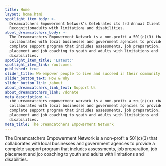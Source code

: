 ```yaml
---
title: Home
layout: home.html
spotlight_item_body: >-
  Dreamcatchers Empowerment Network’s Celebrates its 3rd Annual Client Success
  Recognitionadults with limitations and disabilities.
about_dreamcatchers_body: >-
  The Dreamcatchers Empowerment Network is a non-profit a 501(c)(3) that
  collaborates with local businesses and government agencies to provide a
  complete support program that includes assessments, job preparation, job
  placement and job coaching to youth and adults with limitations and
  disabilities.
spotlight_item_title: 'Latest:'
spotlight_item_link: /outcomes
published: true
slider_title: We empower people to live and succeed in their community.
slider_button_text: How & Why
slider_button_link: /about
about_dreamcatchers_link_text: Support Us
about_dreamcatchers_link: /donate
meta_description: >-
  The Dreamcatchers Empowerment Network is a non-profit a 501(c)(3) that
  collaborates with local businesses and government agencies to provide a
  complete support program that includes assessments, job preparation, job
  placement and job coaching to youth and adults with limitations and
  disabilities.
meta_title: The Dreamcatchers Empowerment Network
---
```


The Dreamcatchers Empowerment Network is a non-profit a 501(c)(3) that collaborates with local businesses and government agencies to provide a complete support program that includes assessments, job preparation, job placement and job coaching to youth and adults with limitations and disabilities.
